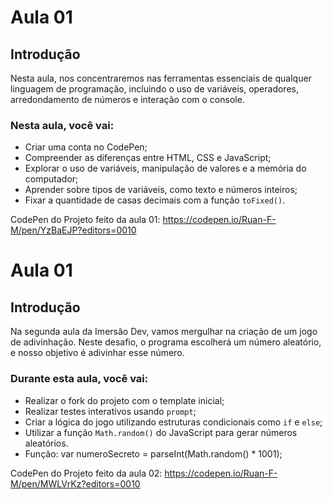 # Aula 01

## Introdução

Nesta aula, nos concentraremos nas ferramentas essenciais de qualquer linguagem de programação, incluindo o uso de variáveis, operadores, arredondamento de números e interação com o console.

### Nesta aula, você vai:

- Criar uma conta no CodePen;
- Compreender as diferenças entre HTML, CSS e JavaScript;
- Explorar o uso de variáveis, manipulação de valores e a memória do computador;
- Aprender sobre tipos de variáveis, como texto e números inteiros;
- Fixar a quantidade de casas decimais com a função `toFixed()`.

CodePen do Projeto feito da aula 01: https://codepen.io/Ruan-F-M/pen/YzBaEJP?editors=0010

# Aula 01

## Introdução

Na segunda aula da Imersão Dev, vamos mergulhar na criação de um jogo de adivinhação. Neste desafio, o programa escolherá um número aleatório, e nosso objetivo é adivinhar esse número.

### Durante esta aula, você vai:

- Realizar o fork do projeto com o template inicial;
- Realizar testes interativos usando `prompt`;
- Criar a lógica do jogo utilizando estruturas condicionais como `if` e `else`;
- Utilizar a função `Math.random()` do JavaScript para gerar números aleatórios.
- Função: var numeroSecreto = parseInt(Math.random() * 1001);

CodePen do Projeto feito da aula 02: https://codepen.io/Ruan-F-M/pen/MWLVrKz?editors=0010

